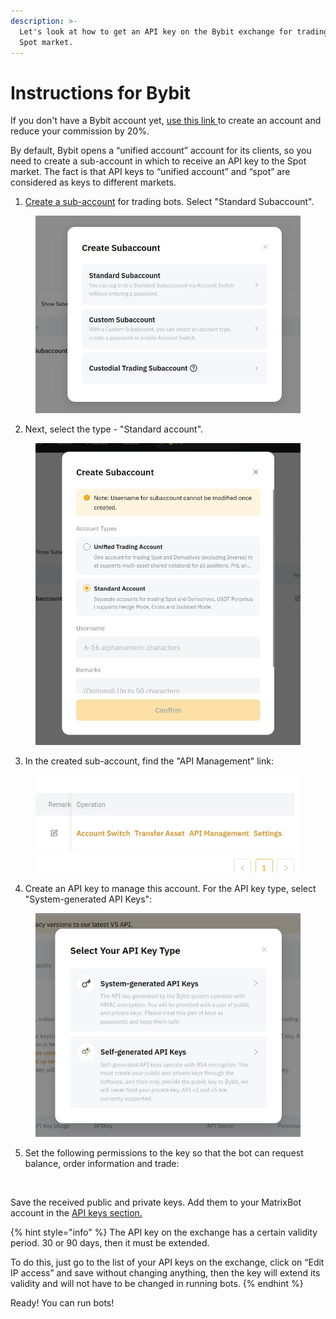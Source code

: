 ```yaml
---
description: >-
  Let's look at how to get an API key on the Bybit exchange for trading on the
  Spot market.
---
```


# Instructions for Bybit

If you don't have a Bybit account yet, [use this link ](https://get.matrixbot.io/share-profit/bybit)to create an account and reduce your commission by 20%.

By default, Bybit opens a “unified account” account for its clients, so you need to create a sub-account in which to receive an API key to the Spot market. The fact is that API keys to “unified account” and “spot” are considered as keys to different markets.

1. [Create a sub-account](https://www.bybit.com/app/user/sub-account) for trading bots. Select "Standard Subaccount".

<figure><img src="../.gitbook/assets/1.jpeg" alt=""><figcaption></figcaption></figure>

2. Next, select the type - "Standard account".

<figure><img src="../.gitbook/assets/2.jpeg" alt=""><figcaption></figcaption></figure>

3. In the created sub-account, find the "API Management" link:

<figure><img src="../.gitbook/assets/3.jpeg" alt=""><figcaption></figcaption></figure>

4. Create an API key to manage this account. For the API key type, select "System-generated API Keys":

<figure><img src="../.gitbook/assets/4.jpeg" alt=""><figcaption></figcaption></figure>

5. Set the following permissions to the key so that the bot can request balance, order information and trade:

<figure><img src="../.gitbook/assets/image.avif" alt=""><figcaption></figcaption></figure>

Save the received public and private keys. Add them to your MatrixBot account in the [API keys section.](https://matrixbot.io/apikeys)

{% hint style="info" %}
The API key on the exchange has a certain validity period. 30 or 90 days, then it must be extended.

To do this, just go to the list of your API keys on the exchange, click on “Edit IP access” and save without changing anything, then the key will extend its validity and will not have to be changed in running bots.
{% endhint %}

Ready! You can run bots!
